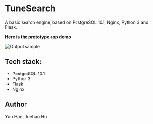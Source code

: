 # TuneSearch
A basic search engine, based on PostgreSQL 10.1, Nginx, Python 3 and Flask.

**Here is the prototype app demo**


![Output sample](https://github.com/EudoraHan/TuneSearch/blob/develop/demo.gif)


## Tech stack:

* PostgreSQL 10.1
* Python 3
* Flask
* Nginx

## Author

Yun Han, Juehao Hu
